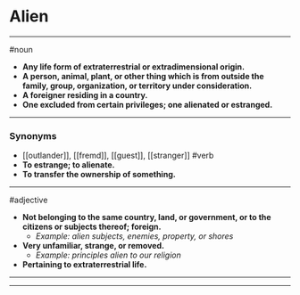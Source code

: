 # Alien
---
#noun
- **Any life form of extraterrestrial or extradimensional origin.**
- **A person, animal, plant, or other thing which is from outside the family, group, organization, or territory under consideration.**
- **A foreigner residing in a country.**
- **One excluded from certain privileges; one alienated or estranged.**
---
### Synonyms
- [[outlander]], [[fremd]], [[guest]], [[stranger]]
#verb
- **To estrange; to alienate.**
- **To transfer the ownership of something.**
---
#adjective
- **Not belonging to the same country, land, or government, or to the citizens or subjects thereof; foreign.**
	- _Example: alien subjects, enemies, property, or shores_
- **Very unfamiliar, strange, or removed.**
	- _Example: principles alien to our religion_
- **Pertaining to extraterrestrial life.**
---
---
